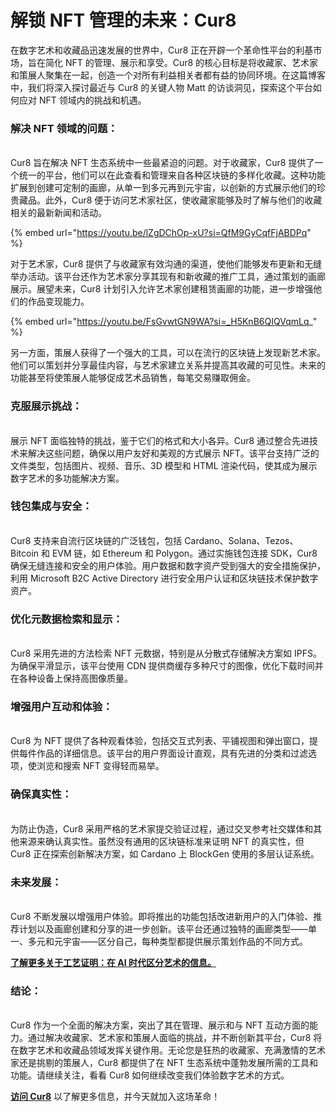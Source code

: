 # 解锁 NFT 管理的未来：Cur8

在数字艺术和收藏品迅速发展的世界中，Cur8 正在开辟一个革命性平台的利基市场，旨在简化 NFT 的管理、展示和享受。Cur8 的核心目标是将收藏家、艺术家和策展人聚集在一起，创造一个对所有利益相关者都有益的协同环境。在这篇博客中，我们将深入探讨最近与 Cur8 的关键人物 Matt 的访谈洞见，探索这个平台如何应对 NFT 领域内的挑战和机遇。

### **解决 NFT 领域的问题：**

\
Cur8 旨在解决 NFT 生态系统中一些最紧迫的问题。对于收藏家，Cur8 提供了一个统一的平台，他们可以在此查看和管理来自各种区块链的多样化收藏。这种功能扩展到创建可定制的画廊，从单一到多元再到元宇宙，以创新的方式展示他们的珍贵藏品。此外，Cur8 便于访问艺术家社区，使收藏家能够及时了解与他们的收藏相关的最新新闻和活动。

{% embed url="https://youtu.be/lZgDChOp-xU?si=QfM9GyCqfFjABDPq" %}

对于艺术家，Cur8 提供了与收藏家有效沟通的渠道，使他们能够发布更新和无缝举办活动。该平台还作为艺术家分享其现有和新收藏的推广工具，通过策划的画廊展示。展望未来，Cur8 计划引入允许艺术家创建租赁画廊的功能，进一步增强他们的作品变现能力。

{% embed url="https://youtu.be/FsGvwtGN9WA?si=_H5KnB6QIQVqmLq_" %}

另一方面，策展人获得了一个强大的工具，可以在流行的区块链上发现新艺术家。他们可以策划并分享最佳内容，与艺术家建立关系并提高其收藏的可见性。未来的功能甚至将使策展人能够促成艺术品销售，每笔交易赚取佣金。

### **克服展示挑战：**

\
展示 NFT 面临独特的挑战，鉴于它们的格式和大小各异。Cur8 通过整合先进技术来解决这些问题，确保以用户友好和美观的方式展示 NFT。该平台支持广泛的文件类型，包括图片、视频、音乐、3D 模型和 HTML 渲染代码，使其成为展示数字艺术的多功能解决方案。

### **钱包集成与安全：**

\
Cur8 支持来自流行区块链的广泛钱包，包括 Cardano、Solana、Tezos、Bitcoin 和 EVM 链，如 Ethereum 和 Polygon。通过实施钱包连接 SDK，Cur8 确保无缝连接和安全的用户体验。用户数据和数字资产受到强大的安全措施保护，利用 Microsoft B2C Active Directory 进行安全用户认证和区块链技术保护数字资产。

### **优化元数据检索和显示：**

\
Cur8 采用先进的方法检索 NFT 元数据，特别是从分散式存储解决方案如 IPFS。为确保平滑显示，该平台使用 CDN 提供商缓存多种尺寸的图像，优化下载时间并在各种设备上保持高图像质量。

### **增强用户互动和体验：**

\
Cur8 为 NFT 提供了各种观看体验，包括交互式列表、平铺视图和弹出窗口，提供每件作品的详细信息。该平台的用户界面设计直观，具有先进的分类和过滤选项，使浏览和搜索 NFT 变得轻而易举。

### **确保真实性：**

\
为防止伪造，Cur8 采用严格的艺术家提交验证过程，通过交叉参考社交媒体和其他来源来确认真实性。虽然没有通用的区块链标准来证明 NFT 的真实性，但 Cur8 正在探索创新解决方案，如 Cardano 上 BlockGen 使用的多层认证系统。

### **未来发展：**

\
Cur8 不断发展以增强用户体验。即将推出的功能包括改进新用户的入门体验、推荐计划以及画廊创建和分享的进一步创新。该平台还通过独特的画廊类型——单一、多元和元宇宙——区分自己，每种类型都提供展示策划作品的不同方式。

[**了解更多关于工艺证明：在 AI 时代区分艺术的信息。**](proof-of-craft-differentiating-art-in-the-age-of-ai.md)

### **结论：**

\
Cur8 作为一个全面的解决方案，突出了其在管理、展示和与 NFT 互动方面的能力。通过解决收藏家、艺术家和策展人面临的挑战，并不断创新其平台，Cur8 将在数字艺术和收藏品领域发挥关键作用。无论您是狂热的收藏家、充满激情的艺术家还是挑剔的策展人，Cur8 都提供了在 NFT 生态系统中蓬勃发展所需的工具和功能。请继续关注，看看 Cur8 如何继续改变我们体验数字艺术的方式。

[**访问 Cur8**](https://app.cur8.io/home) 以了解更多信息，并今天就加入这场革命！